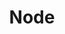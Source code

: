 ---
types: "word"

title: "Node"

categories: ['']

tags: ['Node']

arabic: 'عقدة'

arexps: []

enwords: ['Node']

enexps: []

arlexicons: 'ع'

enlexicons: 'N'

authors: ['Ruqayya Roshdy']

translators: ['']

citations: 'تطبيقات الذكاء الاصطناعي في خدمة اللغة العربية'

sources: 'مركز الملك عبدالله بن عبدالعزيز الدولي لخدمة اللغة العربية'

word: "true"

slug: ""
---